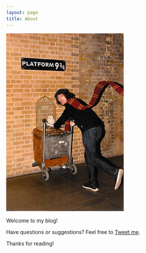 ```yaml
---
layout: page
title: About
---
```



<img src="/public/pf934.png" class="container" />

<p class="message">
  Welcome to my blog!
</p>

Have questions or suggestions? Feel free to <a href="https://twitter.com/canigetapickle">Tweet me</a>.

Thanks for reading!
